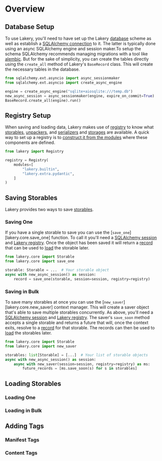# Overview

## Database Setup

To use Lakery, you'll need to have set up the Lakery [database](./concepts/database.md)
scheme as well as establish a
[SQLAlchemy connection](https://docs.sqlalchemy.org/en/20/orm/session_basics.html) to
it. The latter is typically done using an async SQLAlchemy engine and session maker.To
setup the schema SQLAlchemy recommends managing migrations with a tool like
[alembic](https://alembic.sqlalchemy.org/en/latest/). But for the sake of simplicity,
you can create the tables directly using the `create_all` method of Lakery's
`BaseRecord` class. This will create the necessary tables in the database.

```python
from sqlalchemy.ext.asyncio import async_sessionmaker
from sqlalchemy.ext.asyncio import create_async_engine

engine = create_async_engine("sqlite+aiosqlite:///temp.db")
new_async_session = async_sessionmaker(engine, expire_on_commit=True)
BaseRecord.create_all(engine).run()
```

## Registry Setup

When saving and loading data, Lakery makes use of [registry](./concepts/registry.md) to
know what [storables](./concepts/storables.md), [unpackers](./concepts/unpackers.md),
and [serializers](./concepts/serializers.md) and [storages](./concepts/storages.md) are
available. A quick way to set up a registry is to
[construct it from the modules](../concepts/registry.md#constructing-from-modules) where
these components are defined.

```python
from lakery import Registry

registry = Registry(
    modules=[
        "lakery.builtin",
        "lakery.extra.pydantic",
    ]
)
```

## Saving Storables

Lakery provides two ways to save [storables](./concepts/storables.md).

### Saving One

If you have a single storable to save you can use the [`save_one`][lakery.core.save_one]
function. To call it you'll need a [SQLAlchemy session](#database-setup) and
[Lakery registry](#registry-setup). Once the object has been saved it will return a
[record](./concepts/database.md#manifest-records) that can be used to
[load](#loading-one) the storable later.

```python
from lakery.core import Storable
from lakery.core import save_one

storable: Storable = ...  # Your storable object
async with new_async_session() as session:
    record = save_one(storable, session=session, registry=registry)
```

### Saving in Bulk

To save many storables at once you can use the [`new_saver`][lakery.core.new_saver]
context manager. This will create a saver object that's able to save multiple storables
concurrently. As above, you'll need a [SQLAlchemy session](#database-setup) and
[Lakery registry](#registry-setup). The saver's `save_soon` method accepts a single
storable and returns a future that will, once the context exits, resolve to a
[record](./concepts/database.md#manifest-records) for that storable. The records can
then be used to [load](#loading-in-bulk) the storables later.

```python
from lakery.core import Storable
from lakery.core import new_saver

storables: list[Storable] = [...]  # Your list of storable objects
async with new_async_session() as session:
    async with new_saver(session=session, registry=registry) as ms:
        future_records = [ms.save_soon(s) for s in storables]
```

## Loading Storables

### Loading One

### Loading in Bulk

## Adding Tags

### Manifest Tags

### Content Tags
